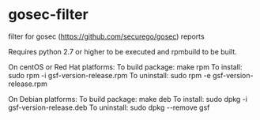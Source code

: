 # gosec-filter
filter for gosec (https://github.com/securego/gosec) reports

Requires python 2.7 or higher to be executed and rpmbuild to be built.

On centOS or Red Hat platforms:
  To build package: 
    make rpm
  To install:
    sudo rpm -i gsf-version-release.rpm
  To uninstall:
    sudo rpm -e gsf-version-release.rpm

On Debian platforms:
  To build package:
    make deb
  To install:
    sudo dpkg -i gsf-version-release.deb
  To uninstall:
    sudo dpkg --remove gsf
